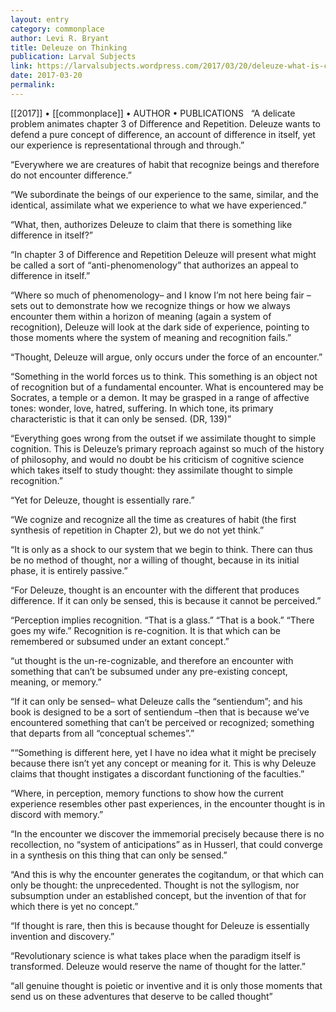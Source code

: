 ```yaml
---
layout: entry
category: commonplace
author: Levi R. Bryant
title: Deleuze on Thinking
publication: Larval Subjects
link: https://larvalsubjects.wordpress.com/2017/03/20/deleuze-what-is-called-thinking/
date: 2017-03-20
permalink: 
---
```


[[2017]] • [[commonplace]] • AUTHOR • PUBLICATIONS 
 
“A delicate problem animates chapter 3 of Difference and Repetition. Deleuze wants to defend a pure concept of difference, an account of difference in itself, yet our experience is representational through and through.”

“Everywhere we are creatures of habit that recognize beings and therefore do not encounter difference.”

“We subordinate the beings of our experience to the same, similar, and the identical, assimilate what we experience to what we have experienced.”

“What, then, authorizes Deleuze to claim that there is something like difference in itself?”

“In chapter 3 of Difference and Repetition Deleuze will present what might be called a sort of “anti-phenomenology” that authorizes an appeal to difference in itself.”

“Where so much of phenomenology– and I know I’m not here being fair –sets out to demonstrate how we recognize things or how we always encounter them within a horizon of meaning (again a system of recognition), Deleuze will look at the dark side of experience, pointing to those moments where the system of meaning and recognition fails.”

“Thought, Deleuze will argue, only occurs under the force of an encounter.”

“Something in the world forces us to think. This something is an object not of recognition but of a fundamental encounter. What is encountered may be Socrates, a temple or a demon. It may be grasped in a range of affective tones: wonder, love, hatred, suffering. In which tone, its primary characteristic is that it can only be sensed. (DR, 139)”

“Everything goes wrong from the outset if we assimilate thought to simple cognition. This is Deleuze’s primary reproach against so much of the history of philosophy, and would no doubt be his criticism of cognitive science which takes itself to study thought: they assimilate thought to simple recognition.”

“Yet for Deleuze, thought is essentially rare.”

“We cognize and recognize all the time as creatures of habit (the first synthesis of repetition in Chapter 2), but we do not yet think.”

“It is only as a shock to our system that we begin to think. There can thus be no method of thought, nor a willing of thought, because in its initial phase, it is entirely passive.”

“For Deleuze, thought is an encounter with the different that produces difference. If it can only be sensed, this is because it cannot be perceived.”

“Perception implies recognition. “That is a glass.” “That is a book.” “There goes my wife.” Recognition is re-cognition. It is that which can be remembered or subsumed under an extant concept.”

“ut thought is the un-re-cognizable, and therefore an encounter with something that can’t be subsumed under any pre-existing concept, meaning, or memory.”

“If it can only be sensed– what Deleuze calls the “sentiendum”; and his book is designed to be a sort of sentiendum –then that is because we’ve encountered something that can’t be perceived or recognized; something that departs from all “conceptual schemes”.”

““Something is different here, yet I have no idea what it might be precisely because there isn’t yet any concept or meaning for it. This is why Deleuze claims that thought instigates a discordant functioning of the faculties.”

“Where, in perception, memory functions to show how the current experience resembles other past experiences, in the encounter thought is in discord with memory.”

“In the encounter we discover the immemorial precisely because there is no recollection, no “system of anticipations” as in Husserl, that could converge in a synthesis on this thing that can only be sensed.”

“And this is why the encounter generates the cogitandum, or that which can only be thought: the unprecedented. Thought is not the syllogism, nor subsumption under an established concept, but the invention of that for which there is yet no concept.”

“If thought is rare, then this is because thought for Deleuze is essentially invention and discovery.”

“Revolutionary science is what takes place when the paradigm itself is transformed. Deleuze would reserve the name of thought for the latter.”

“all genuine thought is poietic or inventive and it is only those moments that send us on these adventures that deserve to be called thought”

